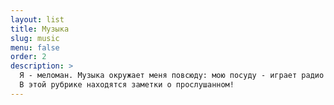 ```yaml
---
layout: list
title: Музыка
slug: music
menu: false
order: 2
description: >
  Я - меломан. Музыка окружает меня повсюду: мою посуду - играет радио на волне "RockFM", сижу за компьютером в офисе или дома - в наушниках подборка лучших трэков на любой случай жизни.
  В этой рубрике находятся заметки о прослушанном!
---
```


